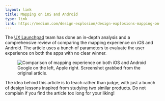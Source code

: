 ```yaml
---
layout: link
title: Mapping on iOS and Android
type: link
link: https://medium.com/design-explosion/design-explosions-mapping-on-ios-ad4ec6ba5c59
---
```


The [UX Launchpad](http://uxlaunchpad.com/) team has done an in-depth analysis and a comprehensive
review of comparing the mapping experience on iOS and Android. The article uses a bunch of parameters
to evaluate the user experience on both the apps with no clear winner.

<figure>
    <img src="http://res.cloudinary.com/dw9fem4ki/image/upload/c_scale,w_800/v1445760469/google_maps_vs_apple_iphone.png" alt="Comparison of mapping experience on both iOS and Android">
    <figcaption>Google on the left, Apple right. Screenshot grabbed from the original article.</figcaption>
</figure>

The idea behind this article is to teach rather than judge, with just a bunch of design lessons inspired from studying two
similar products. Do not complain if you find the article too long for your liking!
